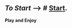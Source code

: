 *To Start* --> # [Start](https://infenoid.github.io/2048/2048.html).
--------------------------------------------------------------------
**Play and Enjoy**
